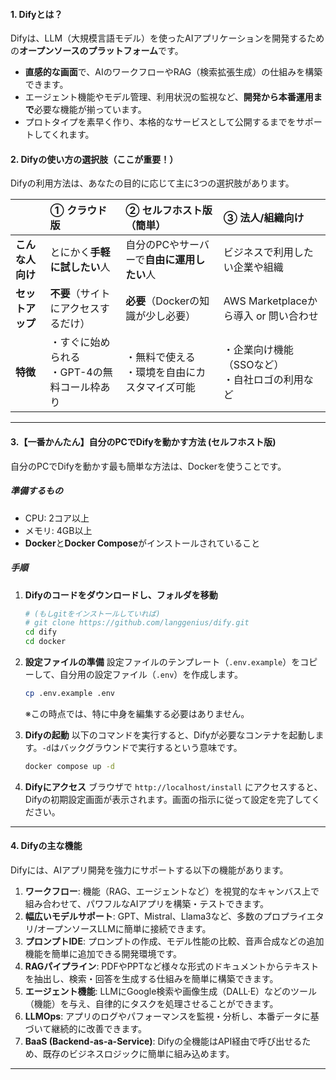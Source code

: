 

#### 1. Difyとは？
Difyは、LLM（大規模言語モデル）を使ったAIアプリケーションを開発するための**オープンソースのプラットフォーム**です。

*   **直感的な画面**で、AIのワークフローやRAG（検索拡張生成）の仕組みを構築できます。
*   エージェント機能やモデル管理、利用状況の監視など、**開発から本番運用まで**必要な機能が揃っています。
*   プロトタイプを素早く作り、本格的なサービスとして公開するまでをサポートしてくれます。

#### 2. Difyの使い方の選択肢（ここが重要！）
Difyの利用方法は、あなたの目的に応じて主に3つの選択肢があります。

|  | **① クラウド版** | **② セルフホスト版（簡単）** | **③ 法人/組織向け** |
| :--- | :--- | :--- | :--- |
| **こんな人向け** | とにかく**手軽に試したい**人 | 自分のPCやサーバーで**自由に運用したい**人 | ビジネスで利用したい企業や組織 |
| **セットアップ** | **不要**（サイトにアクセスするだけ） | **必要**（Dockerの知識が少し必要） | AWS Marketplaceから導入 or 問い合わせ |
| **特徴** | ・すぐに始められる<br>・GPT-4の無料コール枠あり | ・無料で使える<br>・環境を自由にカスタマイズ可能 | ・企業向け機能（SSOなど）<br>・自社ロゴの利用など |

---

#### 3.【一番かんたん】自分のPCでDifyを動かす方法 (セルフホスト版)
自分のPCでDifyを動かす最も簡単な方法は、Dockerを使うことです。

##### **準備するもの**
*   CPU: 2コア以上
*   メモリ: 4GB以上
*   **Docker**と**Docker Compose**がインストールされていること

##### **手順**
1.  **Difyのコードをダウンロードし、フォルダを移動**
    ```bash
    # (もしgitをインストールしていれば)
    # git clone https://github.com/langgenius/dify.git
    cd dify
    cd docker
    ```

2.  **設定ファイルの準備**
    設定ファイルのテンプレート（`.env.example`）をコピーして、自分用の設定ファイル（`.env`）を作成します。
    ```bash
    cp .env.example .env
    ```
    ※この時点では、特に中身を編集する必要はありません。

3.  **Difyの起動**
    以下のコマンドを実行すると、Difyが必要なコンテナを起動します。`-d`はバックグラウンドで実行するという意味です。
    ```bash
    docker compose up -d
    ```

4.  **Difyにアクセス**
    ブラウザで `http://localhost/install` にアクセスすると、Difyの初期設定画面が表示されます。画面の指示に従って設定を完了してください。

---

#### 4. Difyの主な機能
Difyには、AIアプリ開発を強力にサポートする以下の機能があります。

1.  **ワークフロー**: 機能（RAG、エージェントなど）を視覚的なキャンバス上で組み合わせて、パワフルなAIアプリを構築・テストできます。
2.  **幅広いモデルサポート**: GPT、Mistral、Llama3など、多数のプロプライエタリ/オープンソースLLMに簡単に接続できます。
3.  **プロンプトIDE**: プロンプトの作成、モデル性能の比較、音声合成などの追加機能を簡単に追加できる開発環境です。
4.  **RAGパイプライン**: PDFやPPTなど様々な形式のドキュメントからテキストを抽出し、検索・回答を生成する仕組みを簡単に構築できます。
5.  **エージェント機能**: LLMにGoogle検索や画像生成（DALL·E）などのツール（機能）を与え、自律的にタスクを処理させることができます。
6.  **LLMOps**: アプリのログやパフォーマンスを監視・分析し、本番データに基づいて継続的に改善できます。
7.  **BaaS (Backend-as-a-Service)**: Difyの全機能はAPI経由で呼び出せるため、既存のビジネスロジックに簡単に組み込めます。

---

